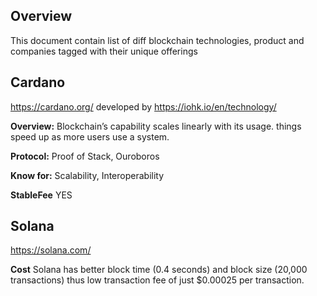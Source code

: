 ## Overview

This document contain list of diff blockchain technologies, product and companies tagged with their unique offerings


## Cardano

https://cardano.org/ developed by https://iohk.io/en/technology/

**Overview:** Blockchain’s capability scales linearly with its usage. things speed up as more users use a system. 

**Protocol:** Proof of Stack, Ouroboros

**Know for:** Scalability, Interoperability

**StableFee** YES

## Solana

https://solana.com/

**Cost** Solana has better block time (0.4 seconds) and block size (20,000 transactions) thus low transaction fee of just $0.00025 per transaction.
